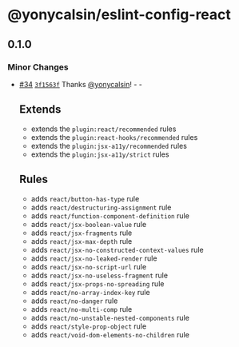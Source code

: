 # @yonycalsin/eslint-config-react

## 0.1.0

### Minor Changes

- [#34](https://github.com/yonycalsin/eslint-config/pull/34) [`3f1563f`](https://github.com/yonycalsin/eslint-config/commit/3f1563ff78f67352a9ecdf3afe13cb040e90c28c) Thanks [@yonycalsin](https://github.com/yonycalsin)! - -

  ## Extends

  - extends the `plugin:react/recommended` rules
  - extends the `plugin:react-hooks/recommended` rules
  - extends the `plugin:jsx-a11y/recommended` rules
  - extends the `plugin:jsx-a11y/strict` rules

  ## Rules

  - adds `react/button-has-type` rule
  - adds `react/destructuring-assignment` rule
  - adds `react/function-component-definition` rule
  - adds `react/jsx-boolean-value` rule
  - adds `react/jsx-fragments` rule
  - adds `react/jsx-max-depth` rule
  - adds `react/jsx-no-constructed-context-values` rule
  - adds `react/jsx-no-leaked-render` rule
  - adds `react/jsx-no-script-url` rule
  - adds `react/jsx-no-useless-fragment` rule
  - adds `react/jsx-props-no-spreading` rule
  - adds `react/no-array-index-key` rule
  - adds `react/no-danger` rule
  - adds `react/no-multi-comp` rule
  - adds `react/no-unstable-nested-components` rule
  - adds `react/style-prop-object` rule
  - adds `react/void-dom-elements-no-children` rule
